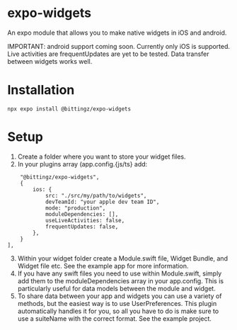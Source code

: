 # expo-widgets

An expo module that allows you to make native widgets in iOS and android.

IMPORTANT: android support coming soon. Currently only iOS is supported. Live activities are frequentUpdates are yet to be tested. Data transfer between widgets works well.

# Installation

```npx expo install @bittingz/expo-widgets```

# Setup

1. Create a folder where you want to store your widget files.
2. In your plugins array (app.config.{js/ts} add:

```[
    "@bittingz/expo-widgets",
    {
        ios: {
            src: "./src/my/path/to/widgets",
            devTeamId: "your apple dev team ID",
            mode: "production",                        
            moduleDependencies: [],
            useLiveActivities: false,
            frequentUpdates: false,
        },                      
    }
],
```

3. Within your widget folder create a Module.swift file, Widget Bundle, and Widget file etc. See the example app for more information.
4. If you have any swift files you need to use within Module.swift, simply add them to the moduleDependencies array in your app.config. This is particularly useful for data models between the module and widget.
5. To share data between your app and widgets you can use a variety of methods, but the easiest way is to use UserPreferences. This plugin automatically handles it for you, so all you have to do is make sure to use a suiteName with the correct format. See the example project.

